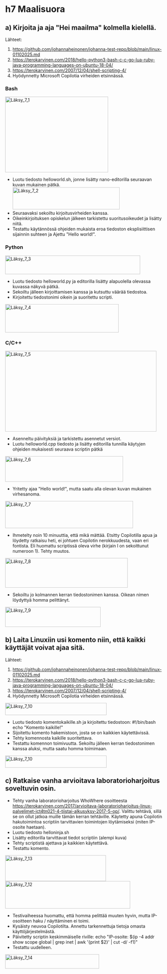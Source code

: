 # h7 Maalisuora

## a) Kirjoita ja aja "Hei maailma" kolmella kielellä.

Lähteet:
1. https://github.com/johannaheinonen/johanna-test-repo/blob/main/linux-01102025.md
2. https://terokarvinen.com/2018/hello-python3-bash-c-c-go-lua-ruby-java-programming-languages-on-ubuntu-18-04/
3. https://terokarvinen.com/2007/12/04/shell-scripting-4/
4. Hyödynnetty Microsoft Copilotia virheiden etsinnässä.

### Bash

<img width="330" height="243" alt="Läksy_7_1" src="https://github.com/user-attachments/assets/10a9e827-4fd2-4e35-8fb8-1c0abc486758" />

- Luotu tiedosto helloworld.sh, jonne lisätty nano-editorilla seuraavan kuvan mukainen pätkä. <img width="343" height="71" alt="Läksy_7_2" src="https://github.com/user-attachments/assets/d0934102-dd9a-408b-a281-bb33537e614c" />
- Seuraavaksi sekoiltu kirjoitusvirheiden kanssa.
- Oikeinkirjoituksen opiskelun jälkeen tarkistettu suoritusoikeudet ja lisätty niitä.
- Testattu käytännössä ohjeiden mukaista eroa tiedoston eksplisiittisen sijainnin suhteen ja Ajettu "Hello world!".

### Python

<img width="433" height="60" alt="Läksy_7_3" src="https://github.com/user-attachments/assets/8d534b77-e301-45ec-b7db-08326e1fff69" />

- Luotu tiedosto helloworld.py ja editorilla lisätty alapuolella olevassa kuvassa näkyvä pätkä.
- Sekoiltu jälleen kirjoittamisen kanssa ja kutsuttu väärää tiedostoa.
- Kirjoitettu tiedostonimi oikein ja suoritettu scripti.
  
<img width="364" height="91" alt="Läksy_7_4" src="https://github.com/user-attachments/assets/cb2fed46-7eb3-49ab-8ace-b583fe269283" />

### C/C++

<img width="485" height="259" alt="Läksy_7_5" src="https://github.com/user-attachments/assets/6e8ed446-e9b1-43ff-a697-95a3b694bd2f" />

- Asenneltu päivityksiä ja tarkistettu asennetut versiot.
- Luotu helloworld.cpp tiedosto ja lisätty editorilla tunnilla käytyjen ohjeiden mukaisesti seuraava scriptin pätkä

<img width="378" height="82" alt="Läksy_7_6" src="https://github.com/user-attachments/assets/84b1b78e-788d-4a95-ae9f-fa3dca13b82d" />

- Yritetty ajaa "Hello world!", mutta saatu alla olevan kuvan mukainen virhesanoma.

<img width="410" height="87" alt="Läksy_7_7" src="https://github.com/user-attachments/assets/2fedc42b-fad3-4f9d-a6e2-de5ac81db41e" />

- Ihmetelty noin 10 minuuttia, että mikä mättää. Etsitty Copilotilla apua ja löydetty ratkaisu heti, ei johtuen Copilotin nerokkuudesta, vaan eri fontista. Eli huomattu scriptissä oleva virhe (kirjain l on sekoittunut numeroon 1). Tehty muutos.

<img width="393" height="95" alt="Läksy_7_8" src="https://github.com/user-attachments/assets/4b4da663-8029-4a4b-b365-5dfb2c3a0729" />

- Sekoiltu jo kolmannen kerran tiedostonimen kanssa. Oikean nimen löydyttyä homma pelittänyt.

<img width="306" height="64" alt="Läksy_7_9" src="https://github.com/user-attachments/assets/42495e23-a693-477c-a29a-c2d3624063dc" />

## b) Laita Linuxiin usi komento niin, että kaikki käyttäjät voivat ajaa sitä.

Lähteet:
1. https://github.com/johannaheinonen/johanna-test-repo/blob/main/linux-01102025.md
2. https://terokarvinen.com/2018/hello-python3-bash-c-c-go-lua-ruby-java-programming-languages-on-ubuntu-18-04/
3. https://terokarvinen.com/2007/12/04/shell-scripting-4/
4. Hyödynnetty Microsoft Copilotia virheiden etsinnässä.

<img width="325" height="39" alt="Läksy_7_10" src="https://github.com/user-attachments/assets/7720cee8-d1cb-4084-8376-469e923ae023" />

- Luotu tiedosto komentokaikille.sh ja kirjoitettu tiedostoon:
  #!/bin/bash
  echo "Komento kaikille!"
- Sijoitettu komento hakemistoon, josta se on kaikkien käytettävissä.
- Tehty komennosta kaikille suoritettava. 
- Testattu komennon toimivuutta. Sekoiltu jälleen kerran tiedostonimen kanssa aluksi, mutta saatu homma toimimaan.

<img width="325" height="39" alt="Läksy_7_10" src="https://github.com/user-attachments/assets/03b4186b-ee7b-4b97-ad66-7f66e76e510e" />

## c) Ratkaise vanha arvioitava laboratorioharjoitus soveltuvin osin.

- Tehty vanha laboratorioharjoitus WhoWhere osoitteesta https://terokarvinen.com/2017/arvioitava-laboratorioharjoitus-linux-palvelimet-ict4tn021-4-tiistai-alkusyksy-2017-5-op/. Valittu tehtävä, sillä se on ollut jatkoa muille tämän kerran tehtäville. Käytetty apuna Copilotin hakutoimintoa scriptiin tarvittavien toimintojen löytämiseksi (miten IP-osoite haetaan).
-  Luotu tiedosto helloninja.sh
-  Lisätty editorilla tarvittavat tiedot scriptiin (alempi kuva)
-  Tehty scriptistä ajettava ja kaikkien käytettävä.
-  Testattu komento.

<img width="323" height="83" alt="Läksy_7_13" src="https://github.com/user-attachments/assets/70e97d99-e54d-4da4-a1e5-47d35b599b86" />

<img width="401" height="88" alt="Läksy_7_12" src="https://github.com/user-attachments/assets/8ca35798-1ff5-4d50-b788-9180de74451f" />

- Testivaiheessa huomattu, että homma pelittää muuten hyvin, mutta IP-osoitteen haku / näyttäminen ei toimi.
- Kysäisty neuvoa Copilotilta. Annettu tarkennettuja tietoja omasta käyttöjärjestelmästä.
- Päivitetty scriptin keskimmäiselle riville: echo "IP-osoite: $(ip -4 addr show scope global | grep inet | awk '{print $2}' | cut -d/ -f1)"
- Testattu uudelleen.

<img width="301" height="46" alt="Läksy_7_14" src="https://github.com/user-attachments/assets/ccc07a94-f1ac-4246-bbb5-a336881d4c86" />






